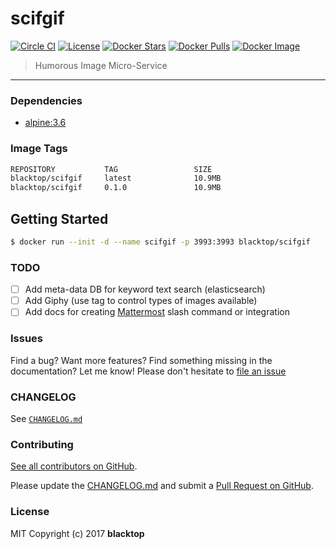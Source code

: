 scifgif
=======

[![Circle CI](https://circleci.com/gh/blacktop/scifgif.png?style=shield)](https://circleci.com/gh/blacktop/scifgif) [![License](http://img.shields.io/:license-mit-blue.svg)](http://doge.mit-license.org) [![Docker Stars](https://img.shields.io/docker/stars/blacktop/scifgif.svg)](https://store.docker.com/community/images/blacktop/scifgif) [![Docker Pulls](https://img.shields.io/docker/pulls/blacktop/scifgif.svg)](https://store.docker.com/community/images/blacktop/scifgif) [![Docker Image](https://img.shields.io/badge/docker%20image-10.9MB-blue.svg)](https://store.docker.com/community/images/blacktop/scifgif)

> Humorous Image Micro-Service 

---

### Dependencies

-	[alpine:3.6](https://hub.docker.com/_/alpine/)

### Image Tags

```bash
REPOSITORY           TAG                 SIZE
blacktop/scifgif     latest              10.9MB
blacktop/scifgif     0.1.0               10.9MB
```

Getting Started
---------------

```bash
$ docker run --init -d --name scifgif -p 3993:3993 blacktop/scifgif
```

### TODO

 - [ ] Add meta-data DB for keyword text search (elasticsearch)
 - [ ] Add Giphy (use tag to control types of images available)
 - [ ] Add docs for creating [Mattermost](https://github.com/mattermost/platform) slash command or integration

### Issues

Find a bug? Want more features? Find something missing in the documentation? Let me know! Please don't hesitate to [file an issue](https://github.com/blacktop/scifgif/issues/new)

### CHANGELOG

See [`CHANGELOG.md`](https://github.com/blacktop/scifgif/blob/master/CHANGELOG.md)

### Contributing

[See all contributors on GitHub](https://github.com/blacktop/scifgif/graphs/contributors).

Please update the [CHANGELOG.md](https://github.com/blacktop/scifgif/blob/master/CHANGELOG.md) and submit a [Pull Request on GitHub](https://help.github.com/articles/using-pull-requests/).

### License

MIT Copyright (c) 2017 **blacktop**
